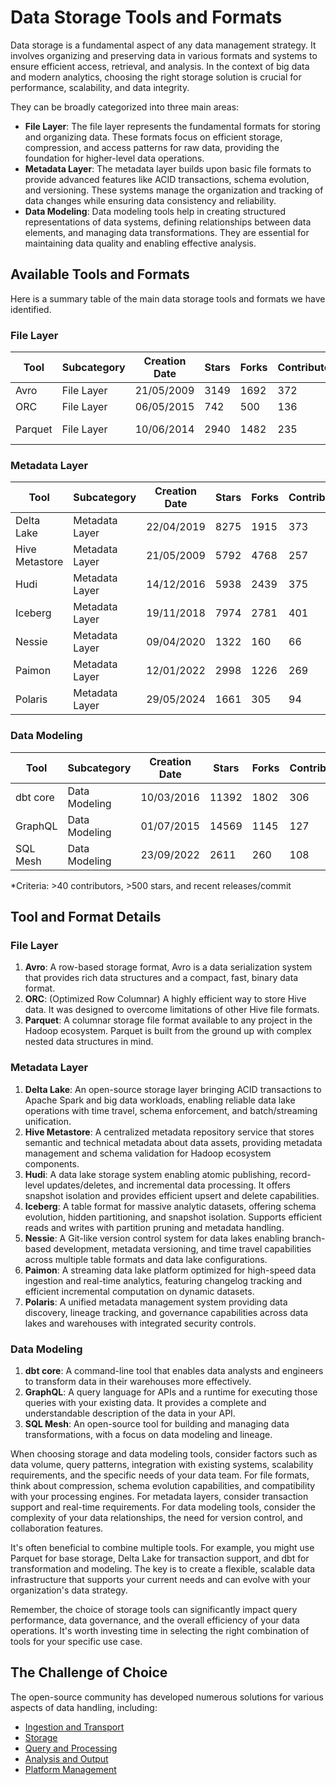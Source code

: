 # Data Storage Tools and Formats

Data storage is a fundamental aspect of any data management strategy. It involves organizing and preserving data in various formats and systems to ensure efficient access, retrieval, and analysis. In the context of big data and modern analytics, choosing the right storage solution is crucial for performance, scalability, and data integrity.

They can be broadly categorized into three main areas:
- **File Layer**: The file layer represents the fundamental formats for storing and organizing data. These formats focus on efficient storage, compression, and access patterns for raw data, providing the foundation for higher-level data operations.
- **Metadata Layer**: The metadata layer builds upon basic file formats to provide advanced features like ACID transactions, schema evolution, and versioning. These systems manage the organization and tracking of data changes while ensuring data consistency and reliability.
- **Data Modeling**: Data modeling tools help in creating structured representations of data systems, defining relationships between data elements, and managing data transformations. They are essential for maintaining data quality and enabling effective analysis.

## Available Tools and Formats

Here is a summary table of the main data storage tools and formats we have identified.

### File Layer

| Tool | Subcategory | Creation Date | Stars | Forks | Contributors | Last Release | Latest Commit | Meets Criteria* | Link |
|---|---|---|---|---|---|---|---|---|---|
| Avro | File Layer | 21/05/2009 | 3149 | 1692 | 372 | 05/08/2024 | 11/09/2025 | Yes | https://github.com/apache/avro |
| ORC | File Layer | 06/05/2015 | 742 | 500 | 136 | 30/07/2025 | 17/09/2025 | Yes | https://github.com/apache/orc |
| Parquet | File Layer | 10/06/2014 | 2940 | 1482 | 235 | 03/09/2025 | 16/09/2025 | Yes | https://github.com/apache/parquet-mr |

### Metadata Layer

| Tool | Subcategory | Creation Date | Stars | Forks | Contributors | Last Release | Latest Commit | Meets Criteria* | Link |
|---|---|---|---|---|---|---|---|---|---|
| Delta Lake | Metadata Layer | 22/04/2019 | 8275 | 1915 | 373 | 09/06/2025 | 17/09/2025 | Yes | https://github.com/delta-io/delta |
| Hive Metastore | Metadata Layer | 21/05/2009 | 5792 | 4768 | 257 | N/A | 16/09/2025 | Yes | https://github.com/apache/hive |
| Hudi | Metadata Layer | 14/12/2016 | 5938 | 2439 | 375 | 02/05/2025 | 17/09/2025 | Yes | https://github.com/apache/hudi |
| Iceberg | Metadata Layer | 19/11/2018 | 7974 | 2781 | 401 | 11/09/2025 | 17/09/2025 | Yes | https://github.com/apache/iceberg |
| Nessie | Metadata Layer | 09/04/2020 | 1322 | 160 | 66 | 16/09/2025 | 17/09/2025 | Yes | https://github.com/projectnessie/nessie |
| Paimon | Metadata Layer | 12/01/2022 | 2998 | 1226 | 269 | N/A | 17/09/2025 | Yes | https://github.com/apache/paimon |
| Polaris | Metadata Layer | 29/05/2024 | 1661 | 305 | 94 | 20/08/2025 | 17/09/2025 | Yes | https://github.com/apache/polaris |

### Data Modeling

| Tool | Subcategory | Creation Date | Stars | Forks | Contributors | Last Release | Latest Commit | Meets Criteria* | Link |
|---|---|---|---|---|---|---|---|---|---|
| dbt core | Data Modeling | 10/03/2016 | 11392 | 1802 | 306 | 10/09/2025 | 17/09/2025 | Yes | https://github.com/dbt-labs/dbt-core |
| GraphQL | Data Modeling | 01/07/2015 | 14569 | 1145 | 127 | 04/09/2025 | 04/09/2025 | Yes | https://github.com/graphql/graphql-spec |
| SQL Mesh | Data Modeling | 23/09/2022 | 2611 | 260 | 108 | 17/09/2025 | 17/09/2025 | Yes | https://github.com/TobikoData/sqlmesh |

*Criteria: >40 contributors, >500 stars, and recent releases/commit

## Tool and Format Details

### File Layer

1. **Avro**: A row-based storage format, Avro is a data serialization system that provides rich data structures and a compact, fast, binary data format.
2. **ORC**: (Optimized Row Columnar) A highly efficient way to store Hive data. It was designed to overcome limitations of other Hive file formats.
3. **Parquet**: A columnar storage file format available to any project in the Hadoop ecosystem. Parquet is built from the ground up with complex nested data structures in mind.

### Metadata Layer

1. **Delta Lake**: An open-source storage layer bringing ACID transactions to Apache Spark and big data workloads, enabling reliable data lake operations with time travel, schema enforcement, and batch/streaming unification.
2. **Hive Metastore**: A centralized metadata repository service that stores semantic and technical metadata about data assets, providing metadata management and schema validation for Hadoop ecosystem components.
3. **Hudi**: A data lake storage system enabling atomic publishing, record-level updates/deletes, and incremental data processing. It offers snapshot isolation and provides efficient upsert and delete capabilities.
4. **Iceberg**: A table format for massive analytic datasets, offering schema evolution, hidden partitioning, and snapshot isolation. Supports efficient reads and writes with partition pruning and metadata handling.
5. **Nessie**: A Git-like version control system for data lakes enabling branch-based development, metadata versioning, and time travel capabilities across multiple table formats and data lake configurations.
6. **Paimon**: A streaming data lake platform optimized for high-speed data ingestion and real-time analytics, featuring changelog tracking and efficient incremental computation on dynamic datasets.
7. **Polaris**: A unified metadata management system providing data discovery, lineage tracking, and governance capabilities across data lakes and warehouses with integrated security controls.

### Data Modeling

1. **dbt core**: A command-line tool that enables data analysts and engineers to transform data in their warehouses more effectively.
2. **GraphQL**: A query language for APIs and a runtime for executing those queries with your existing data. It provides a complete and understandable description of the data in your API.
3. **SQL Mesh**: An open-source tool for building and managing data transformations, with a focus on data modeling and lineage.

When choosing storage and data modeling tools, consider factors such as data volume, query patterns, integration with existing systems, scalability requirements, and the specific needs of your data team. For file formats, think about compression, schema evolution capabilities, and compatibility with your processing engines. For metadata layers, consider transaction support and real-time requirements. For data modeling tools, consider the complexity of your data relationships, the need for version control, and collaboration features.

It's often beneficial to combine multiple tools. For example, you might use Parquet for base storage, Delta Lake for transaction support, and dbt for transformation and modeling. The key is to create a flexible, scalable data infrastructure that supports your current needs and can evolve with your organization's data strategy.

Remember, the choice of storage tools can significantly impact query performance, data governance, and the overall efficiency of your data operations. It's worth investing time in selecting the right combination of tools for your specific use case.

## The Challenge of Choice
The open-source community has developed numerous solutions for various aspects of data handling, including:
- [Ingestion and Transport](01.ingestion_and_transport.md)
- [Storage](02.storage.md)
- [Query and Processing](03.query_and_processing.md)
- [Analysis and Output](04.analysis_and_output.md)
- [Platform Management](05.platform_management.md)